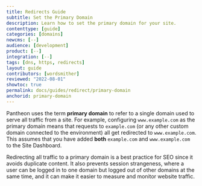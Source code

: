 ```yaml
---
title: Redirects Guide
subtitle: Set the Primary Domain
description: Learn how to set the primary domain for your site.
contenttype: [guide]
categories: [domains]
newcms: [--]
audience: [development]
product: [--]
integration: [--]
tags: [dns, https, redirects]
layout: guide
contributors: [wordsmither]
reviewed: "2022-08-01"
showtoc: true
permalink: docs/guides/redirect/primary-domain
anchorid: primary-domain
---
```


Pantheon uses the term **primary domain** to refer to a single domain used to serve all traffic from a site. For example, configuring `www.example.com` as the primary domain means that requests to `example.com` (or any other custom domain connected to the environment) all get redirected to `www.example.com`. This assumes that you have added **both** `example.com` and `www.example.com` to the Site Dashboard.

Redirecting all traffic to a primary domain is a best practice for SEO since it avoids duplicate content. It also prevents session strangeness, where a user can be logged in to one domain but logged out of other domains at the same time, and it can make it easier to measure and monitor website traffic.

<Partial file="primary-domain.md" />

<Partial file="remove-primary-domain.md" />
